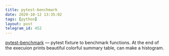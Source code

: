```yaml
---
title: pytest-benchmark
date: 2020-10-12 13:35:02
tags: [python]
layout: post
telegram_id: 452
---
```


[pytest-benchmark](https://github.com/ionelmc/pytest-benchmark/) — pytest fixture to benchmark functions. At the end of the execuion prints beautiful colorful summary table, can make a histogram.
